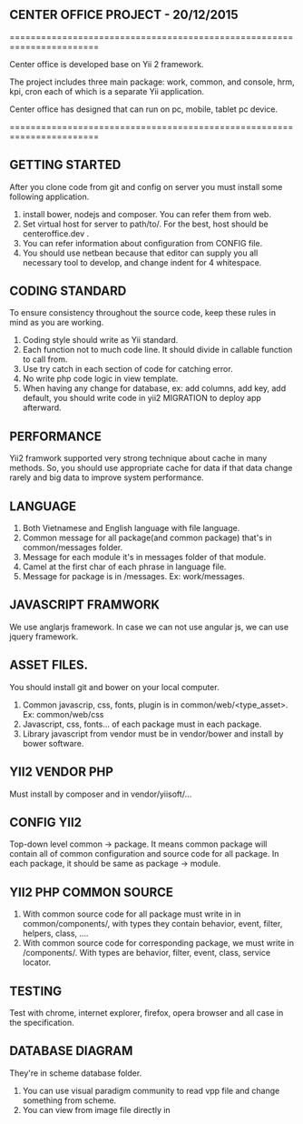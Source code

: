 CENTER OFFICE PROJECT - 20/12/2015  
--------

=======================================================================

Center office is developed base on Yii 2 framework.

The project includes three main package: 
work, common, and console, hrm, kpi, cron each of which
is a separate Yii application.

Center office has designed that can run on pc, mobile, tablet pc device.

=======================================================================


GETTING STARTED
---------------
After you clone code from git and config on server you must install some following application.

1. install bower, nodejs and composer. You can refer them from web.
2. Set virtual host for server to path/to/<project folder>. For the best, host should be centeroffice.dev .
3. You can refer information about configuration from CONFIG file.
4. You should use netbean because that editor can supply you all necessary tool to develop,
 and change indent for 4 whitespace.

CODING STANDARD
-------
To ensure consistency throughout the source code, keep these rules in mind as you are working.

1. Coding style should write as Yii standard.
2. Each function not to much code line. It should divide in callable function to call from.
3. Use try catch in each section of code for catching error.
4. No write php code logic in view template.
5. When having any change for database, ex: add columns, add key, add default, you should
write code in yii2 MIGRATION to deploy app afterward.

PERFORMANCE 
-----
Yii2 framwork supported very strong technique about cache in many methods. 
So, you should use appropriate cache for data if that data change rarely and big data to 
improve system performance.

LANGUAGE
-----
1. Both Vietnamese and English language with file language.
2. Common message for all package(and common package) that's in common/messages folder. 
3. Message for each module it's in messages folder of that module.
4. Camel at the first char of each phrase in language file.
5. Message for package is in <package>/messages. Ex: work/messages.

 JAVASCRIPT FRAMWORK
-----
We use anglarjs framework. In case we can not use angular js, we can use jquery framework.

ASSET FILES.
-----
You should install git and bower on your local computer.
1. Common javascrip, css, fonts, plugin is in common/web/<type_asset>. Ex: common/web/css
2. Javascript, css, fonts... of each package must in each package.
3. Library javascript from vendor must be in vendor/bower and install by bower software.

YII2 VENDOR PHP
------------
Must install by composer and in vendor/yiisoft/...

CONFIG YII2
------------
Top-down level common -> package. It means common package will contain all of common configuration 
and source code for all package. In each package, it should be same as package -> module.
 
YII2 PHP COMMON SOURCE
------------
1. With common source code for all package must write in in common/components/<type>, with types they 
contain behavior, event, filter, helpers, class, ....
2. With common source code for corresponding package, we must write in <package>/components/<type>. 
With types are behavior, filter, event, class, service locator.

TESTING
-------
Test with chrome, internet explorer, firefox, opera browser and all case in the specification.

DATABASE DIAGRAM
-------
They're in scheme database folder.
1. You can use visual paradigm community to read vpp file and change something from scheme.
2. You can view from image file directly in 